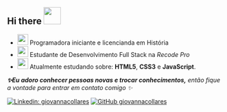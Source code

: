 <h2>Hi there <img src="https://media2.giphy.com/media/fXc70o9YOnocc0j8QO/source.gif" width="40"></h2>



*  <img src="https://images-wixmp-ed30a86b8c4ca887773594c2.wixmp.com/f/cf2836cb-5893-4a6c-b156-5a89d94fc721/dcphclj-ef0a915c-8c62-481e-bd8e-a2de4c1e1bb3.gif?token=eyJ0eXAiOiJKV1QiLCJhbGciOiJIUzI1NiJ9.eyJzdWIiOiJ1cm46YXBwOiIsImlzcyI6InVybjphcHA6Iiwib2JqIjpbW3sicGF0aCI6IlwvZlwvY2YyODM2Y2ItNTg5My00YTZjLWIxNTYtNWE4OWQ5NGZjNzIxXC9kY3BoY2xqLWVmMGE5MTVjLThjNjItNDgxZS1iZDhlLWEyZGU0YzFlMWJiMy5naWYifV1dLCJhdWQiOlsidXJuOnNlcnZpY2U6ZmlsZS5kb3dubG9hZCJdfQ.UzrowE4l8wYRKfqT_9Fl9XoU6awu0Fhz0g7iJ3o1J3M" width="25px"> Programadora iniciante e licencianda em História
* <img src="https://media0.giphy.com/media/LHZyixOnHwDDy/giphy.gif" width="25">  Estudante de Desenvolvimento Full Stack na <em>Recode Pro</em> 
* <img src="https://31.media.tumblr.com/tumblr_mdghlnkX3f1qdtfd6o1_400.gif" width="25"> Atualmente estudando sobre: <strong>HTML5</strong>, <strong>CSS3</strong> e <strong>JavaScript</strong>.



<em><b> ✨Eu adoro conhecer pessoas novas e trocar conhecimentos,</b> então fique a vontade para entrar em contato comigo ✨</em>



[![Linkedin: giovannacollares](https://img.shields.io/badge/-giovannacollares-blue?style=flat-square&logo=Linkedin&logoColor=white&link=https://www.linkedin.com/in/giovannacollares/)](https://www.linkedin.com/in/giovannacollares/)
[![GitHub giovannacollares](https://img.shields.io/github/followers/giovannacollares?label=follow&style=social)](https://github.com/giovannacollares)
